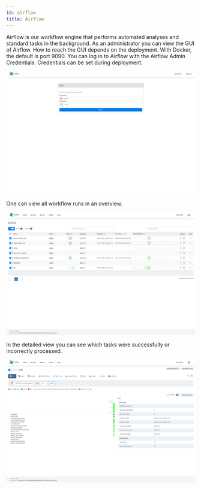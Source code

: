 ```yaml
---
id: airflow
title: Airflow
---
```


Airflow is our workflow engine that performs automated analyses and standard tasks in the background.
As an administrator you can view the GUI of Airflow. How to reach the GUI depends on the deployment.
With Docker, the default is port 9090.
You can log in to Airflow with the Airflow Admin Credentials.
Credentials can be set during deployment.

![DIVA Airflow Profiling](/diva_4.0.0/screenshots/airflow_login.png)

One can view all workflow runs in an overview.

![DIVA Airflow Profiling](/diva_4.0.0/screenshots/airflow_dag_overview.png)

In the detailed view you can see which tasks were successfully or incorrectly processed.

![DIVA Airflow Profiling](/diva_4.0.0/screenshots/airflow_dag_details.png)
